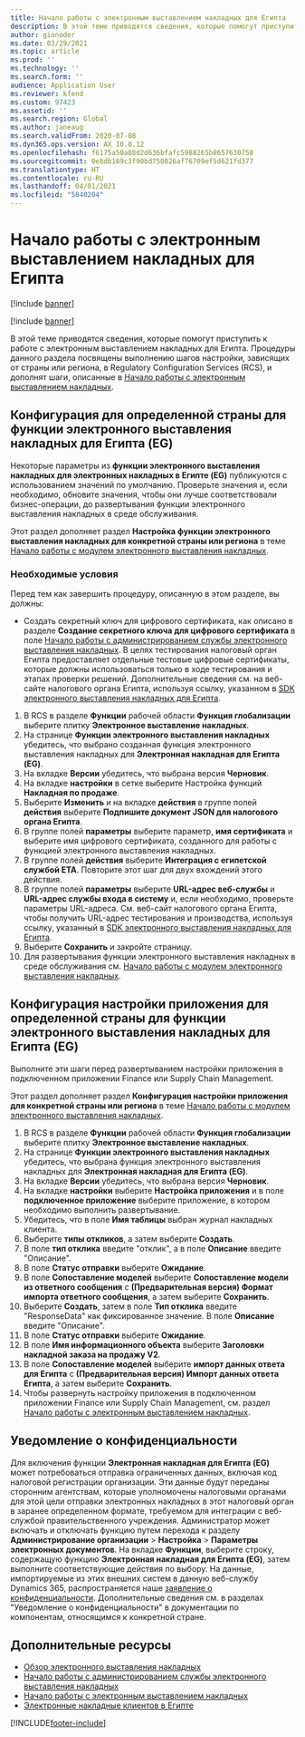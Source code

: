 ```yaml
---
title: Начало работы с электронным выставлением накладных для Египта
description: В этой теме приводятся сведения, которые помогут приступить к работе с модулем электронного выставления накладных для Египта в Finance и Supply Chain Management.
author: gionoder
ms.date: 03/29/2021
ms.topic: article
ms.prod: ''
ms.technology: ''
ms.search.form: ''
audience: Application User
ms.reviewer: kfend
ms.custom: 97423
ms.assetid: ''
ms.search.region: Global
ms.author: janeaug
ms.search.validFrom: 2020-07-08
ms.dyn365.ops.version: AX 10.0.12
ms.openlocfilehash: f6175a50a88d2d636bfafc5988265b8657630758
ms.sourcegitcommit: 0e8db169c3f90bd750826af76709ef5d621fd377
ms.translationtype: HT
ms.contentlocale: ru-RU
ms.lasthandoff: 04/01/2021
ms.locfileid: "5840204"
---
```

# <a name="get-started-with-electronic-invoicing-for-egypt"></a>Начало работы с электронным выставлением накладных для Египта

[!include [banner](../includes/banner.md)]

[!include [banner](../includes/preview-banner.md)]

В этой теме приводятся сведения, которые помогут приступить к работе с электронным выставлением накладных для Египта. Процедуры данного раздела посвящены выполнению шагов настройки, зависящих от страны или региона, в Regulatory Configuration Services (RCS), и дополнят шаги, описанные в [Начало работы с электронным выставлением накладных](e-invoicing-get-started.md).

## <a name="country-specific-configuration-for-egyptian-electronic-invoice-eg-electronic-invoicing-feature"></a>Конфигурация для определенной страны для функции электронного выставления накладных для Египта (EG)

Некоторые параметры из **функции электронного выставления накладных для электронных накладных в Египте (EG)** публикуются с использованием значений по умолчанию. Проверьте значения и, если необходимо, обновите значения, чтобы они лучше соответствовали бизнес-операции, до развертывания функции электронного выставления накладных в среде обслуживания.

Этот раздел дополняет раздел **Настройка функции электронного выставления накладных для конкретной страны или региона** в теме [Начало работы с модулем электронного выставления накладных](e-invoicing-get-started.md).

### <a name="prerequisites"></a>Необходимые условия

Перед тем как завершить процедуру, описанную в этом разделе, вы должны:

- Создать секретный ключ для цифрового сертификата, как описано в разделе **Создание секретного ключа для цифрового сертификата** в поле [Начало работы с администрированием службы электронного выставления накладных](e-invoicing-get-started-service-administration.md). В целях тестирования налоговый орган Египта предоставляет отдельные тестовые цифровые сертификаты, которые должны использоваться только в ходе тестирования и этапах проверки решений. Дополнительные сведения см. на веб-сайте налогового органа Египта, используя ссылку, указанном в [SDK электронного выставления накладных для Египта](https://sdk.sit.invoicing.eta.gov.eg/faq/).

1. В RCS в разделе **Функции** рабочей области **Функция глобализации** выберите плитку **Электронное выставление накладных**.
2. На странице **Функции электронного выставления накладных** убедитесь, что выбрано созданная функция электронного выставления накладных для **Электронная накладная для Египта (EG)**.
3. На вкладке **Версии** убедитесь, что выбрана версия **Черновик**.
4. На вкладке **настройки** в сетке выберите Настройка функций **Накладная по продаже**.
5. Выберите **Изменить** и на вкладке **действия** в группе полей **действия** выберите **Подпишите документ JSON для налогового органа Египта**.
6. В группе полей **параметры** выберите параметр, **имя сертификата** и выберите имя цифрового сертификата, созданного для работы с функцией электронного выставления накладных.
7. В группе полей **действия** выберите **Интеграция с египетской службой ETA**. Повторите этот шаг для двух вхождений этого действия.
8. В группе полей **параметры** выберите **URL-адрес веб-службы** и **URL-адрес службы входа в систему** и, если необходимо, проверьте параметры URL-адреса. См. веб-сайт налогового органа Египта, чтобы получить URL-адрес тестирования и производства, используя ссылку, указанный в [SDK электронного выставления накладных для Египта](https://sdk.sit.invoicing.eta.gov.eg/faq/).
9. Выберите **Сохранить** и закройте страницу.
10. Для развертывания функции электронного выставления накладных в среде обслуживания см. [Начало работы с модулем электронного выставления накладных](e-invoicing-get-started.md).

## <a name="country-specific-configuration-of-the-application-setup-for-the-egyptian-electronic-invoice-eg-electronic-invoicing-feature"></a>Конфигурация настройки приложения для определенной страны для функции электронного выставления накладных для Египта (EG)

Выполните эти шаги перед развертыванием настройки приложения в подключенном приложении Finance или Supply Chain Management.

Этот раздел дополняет раздел **Конфигурация настройки приложения для конкретной страны или региона** в теме [Начало работы с модулем электронного выставления накладных](e-invoicing-get-started.md).

1. В RCS в разделе **Функции** рабочей области **Функция глобализации** выберите плитку **Электронное выставление накладных**.
2. На странице **Функции электронного выставления накладных** убедитесь, что выбрана функция электронного выставления накладных для **Электронная накладная для Египта (EG)**.
3. На вкладке **Версии** убедитесь, что выбрана версия **Черновик**.
4. На вкладке **настройки** выберите **Настройка приложения** и в поле **подключенное приложение** выберите приложение, в котором необходимо выполнить развертывание.
5. Убедитесь, что в поле **Имя таблицы** выбран журнал накладных клиента.
6. Выберите **типы откликов**, а затем выберите **Создать**.
7. В поле **тип отклика** введите "отклик", а в поле **Описание** введите "Описание".
8. В поле **Статус отправки** выберите **Ожидание**.
9. В поле **Сопоставление моделей** выберите **Сопоставление модели из ответного сообщения** с **(Предварительная версия) Формат импорта ответного сообщения**, а затем выберите **Сохранить**.
10. Выберите **Создать**, затем в поле **Тип отклика** введите "ResponseData" как фиксированное значение. В поле **Описание** введите "Описание".
11. В поле **Статус отправки** выберите **Ожидание**.
12. В поле **Имя информационного объекта** выберите **Заголовки накладной заказа на продажу V2**.
13. В поле **Сопоставление моделей** выберите **импорт данных ответа для Египта** с **(Предварительная версия) Импорт данных ответа Египта**, а затем выберите **Сохранить**.
14. Чтобы развернуть настройку приложения в подключенном приложении Finance или Supply Chain Management, см. раздел [Начало работы с электронным выставлением накладных](e-invoicing-get-started.md).

## <a name="privacy-notice"></a>Уведомление о конфиденциальности

Для включения функции **Электронная накладная для Египта (EG)** может потребоваться отправка ограниченных данных, включая код налоговой регистрации организации. Эти данные будут переданы сторонним агентствам, которые уполномочены налоговыми органами для этой цели отправки электронных накладных в этот налоговый орган в заранее определенном формате, требуемом для интеграции с веб-службой правительственного учреждения. Администратор может включать и отключать функцию путем перехода к разделу **Администрирование организации** > **Настройка** > **Параметры электронных документов**. На вкладке **Функции**, выберите строку, содержащую функцию **Электронная накладная для Египта (EG)**, затем выполните соответствующие действия по выбору. На данные, импортируемые из этих внешних систем в данную веб-службу Dynamics 365, распространяется наше [заявление о конфиденциальности](https://go.microsoft.com/fwlink/?LinkId=512132). Дополнительные сведения см. в разделах "Уведомление о конфиденциальности" в документации по компонентам, относящимся к конкретной стране.

## <a name="additional-resources"></a>Дополнительные ресурсы

- [Обзор электронного выставления накладных](e-invoicing-service-overview.md)
- [Начало работы с администрированием службы электронного выставления накладных](e-invoicing-get-started-service-administration.md)
- [Начало работы с электронным выставлением накладных](e-invoicing-get-started.md)
- [Электронные накладные клиентов в Египте](emea-egy-e-invoices.md)


[!INCLUDE[footer-include](../../includes/footer-banner.md)]

